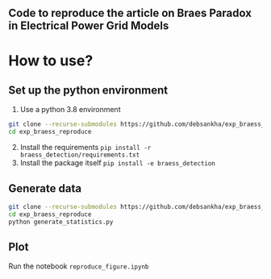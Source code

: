 Code to reproduce the article on Braes Paradox in Electrical Power Grid Models
------------------------------------------------------------------------------

# How to use?
## Set up the python environment
1. Use a python 3.8 environment
```bash
git clone --recurse-submodules https://github.com/debsankha/exp_braess_reproduce.git
cd exp_braess_reproduce
```
2. Install the requirements `pip install -r braess_detection/requirements.txt`
3. Install the package itself `pip install -e braess_detection`

## Generate data
```bash
git clone --recurse-submodules https://github.com/debsankha/exp_braess_reproduce.git
cd exp_braess_reproduce
python generate_statistics.py
```
## Plot
Run the notebook `reproduce_figure.ipynb`
